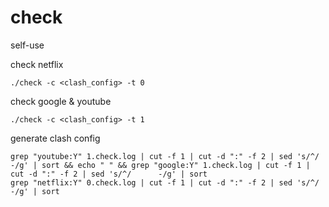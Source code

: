 # check
self-use

check netflix
```
./check -c <clash_config> -t 0
```
check google & youtube
```
./check -c <clash_config> -t 1
```

generate clash config
```shell
grep "youtube:Y" 1.check.log | cut -f 1 | cut -d ":" -f 2 | sed 's/^/      -/g' | sort && echo " " && grep "google:Y" 1.check.log | cut -f 1 | cut -d ":" -f 2 | sed 's/^/      -/g' | sort
grep "netflix:Y" 0.check.log | cut -f 1 | cut -d ":" -f 2 | sed 's/^/      -/g' | sort
```
